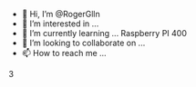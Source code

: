 - 👋 Hi, I’m @RogerGlln
- 👀 I’m interested in ...
- 🌱 I’m currently learning ... Raspberry PI 400
- 💞️ I’m looking to collaborate on ...
- 📫 How to reach me ...

<!---
RogerGlln/RogerGlln is a ✨ special ✨ repository because its `README.md` (this file) appears on your GitHub profile.
You can click the Preview link to take a look at your changes.
--->
3

